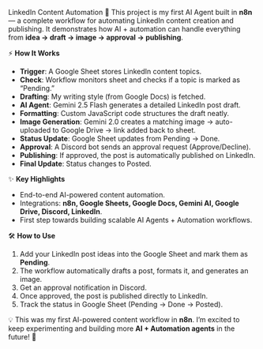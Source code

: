 LinkedIn Content Automation 🚀
This project is my first AI Agent built in **n8n** — a complete workflow for automating LinkedIn content creation and publishing.
It demonstrates how AI + automation can handle everything from **idea → draft → image → approval → publishing**.

⚡ **How It Works**

* **Trigger**: A Google Sheet stores LinkedIn content topics.
* **Check**: Workflow monitors sheet and checks if a topic is marked as “Pending.”
* **Drafting**: My writing style (from Google Docs) is fetched.
* **AI Agent**: Gemini 2.5 Flash generates a detailed LinkedIn post draft.
* **Formatting**: Custom JavaScript code structures the draft neatly.
* **Image Generation**: Gemini 2.0 creates a matching image → auto-uploaded to Google Drive → link added back to sheet.
* **Status Update**: Google Sheet updates from Pending → Done.
* **Approval**: A Discord bot sends an approval request (Approve/Decline).
* **Publishing**: If approved, the post is automatically published on LinkedIn.
* **Final Update**: Status changes to Posted.

✨ **Key Highlights**

* End-to-end AI-powered content automation.
* Integrations: **n8n, Google Sheets, Google Docs, Gemini AI, Google Drive, Discord, LinkedIn**.
* First step towards building scalable AI Agents + Automation workflows.

🛠️ **How to Use**

1. Add your LinkedIn post ideas into the Google Sheet and mark them as **Pending**.
2. The workflow automatically drafts a post, formats it, and generates an image.
3. Get an approval notification in Discord.
4. Once approved, the post is published directly to LinkedIn.
5. Track the status in Google Sheet (Pending → Done → Posted).

💡 This was my first AI-powered content workflow in **n8n**.
I’m excited to keep experimenting and building more **AI + Automation agents** in the future! 🚀
